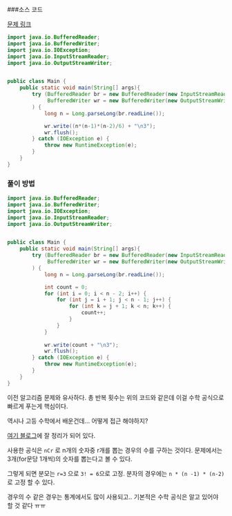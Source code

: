 ###소스 코드

[문제 링크](https://www.acmicpc.net/problem/24267)

```java
import java.io.BufferedReader;
import java.io.BufferedWriter;
import java.io.IOException;
import java.io.InputStreamReader;
import java.io.OutputStreamWriter;


public class Main {
    public static void main(String[] args){
        try (BufferedReader br = new BufferedReader(new InputStreamReader(System.in));
             BufferedWriter wr = new BufferedWriter(new OutputStreamWriter(System.out))
        ) {
            long n = Long.parseLong(br.readLine());

            wr.write((n*(n-1)*(n-2)/6) + "\n3");
            wr.flush();
        } catch (IOException e) {
            throw new RuntimeException(e);
        }
    }
}

```

### 풀이 방법

```java
import java.io.BufferedReader;
import java.io.BufferedWriter;
import java.io.IOException;
import java.io.InputStreamReader;
import java.io.OutputStreamWriter;


public class Main {
    public static void main(String[] args){
        try (BufferedReader br = new BufferedReader(new InputStreamReader(System.in));
             BufferedWriter wr = new BufferedWriter(new OutputStreamWriter(System.out))
        ) {
            long n = Long.parseLong(br.readLine());

            int count = 0;
            for (int i = 0; i < n - 2; i++) {
                for (int j = i + 1; j < n - 1; j++) {
                    for (int k = j + 1; k < n; k++) {
                        count++;
                    }
                }
            }
            
            wr.write(count + "\n3");
            wr.flush();
        } catch (IOException e) {
            throw new RuntimeException(e);
        }
    }
}
```

이전 알고리즘 문제와 유사하다. 총 반복 횟수는 위의 코드와 같은데 이걸 수학 공식으로 빠르게 푸는게 핵심이다.

역시나 고등 수학에서 배운건데... 어떻게 접근 해야하지?

[여기 블로그](https://velog.io/@gayeong39/%EB%B0%B1%EC%A4%80-24267-%EC%95%8C%EA%B3%A0%EB%A6%AC%EC%A6%98-%EC%88%98%EC%97%85-%EC%95%8C%EA%B3%A0%EB%A6%AC%EC%A6%98-%EC%88%98%ED%96%89-%EC%8B%9C%EA%B0%846)에 잘 정리가 되어 있다.

사용한 공식은 `nCr` 로 n개의 숫자중 r개를 뽑는 경우의 수를 구하는 것이다. 문제에서는 3개(for문당 1개씩)의 숫자를 뽑는다고 볼 수 있다.

그렇게 되면 분모는 `r=3` 으로 `3! = 6`으로 고정. 분자의 경우에는 `n * (n -1) * (n-2)` 로 고정 할 수 있다.

경우의 수 같은 경우는 통계에서도 많이 사용되고.. 기본적은 수학 공식은 알고 있어야 할 것 같다 ㅠㅠ 
